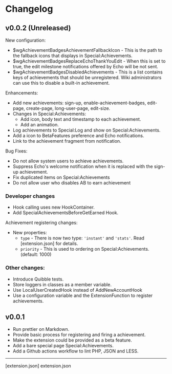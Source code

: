 # Changelog

## v0.0.2 (Unreleased)

New configuration:

- $wgAchievementBadgesAchievementFallbackIcon - This is the path to the fallback icons that displays in Special:Achievements.
- $wgAchievementBadgesReplaceEchoThankYouEdit - When this is set to true, the edit milestone notifications offered by Echo will be not sent.
- $wgAchievementBadgesDisabledAchievements - This is a list contains keys of achievements that should be unregistered. Wiki administrators can use this to disable a built-in achievement.

Enhancements:

- Add new achievements: sign-up, enable-achievement-badges, edit-page, create-page, long-user-page, edit-size.
- Changes in Special:Achievements:
  - Add icon, body text and timestamp to each achievement.
  - Add an animation.
- Log achievements to Special:Log and show on Special:Achievements.
- Add a icon to BetaFeatures preference and Echo notifications.
- Link to the achievement fragment from notification.

Bug Fixes:

- Do not allow system users to achieve achievements.
- Suppress Echo's welcome notification when it is replaced with the sign-up achievement.
- Fix duplicated items on Special:Achievements
- Do not allow user who disables AB to earn achievement

### Developer changes

- Hook calling uses new HookContainer.
- Add SpecialAchievementsBeforeGetEarned Hook.

Achievement registering changes:

- New properties:
  - `type` - There is now two type: `'instant'` and `'stats'`. Read [extension.json] for details.
  - `priority` - This is used to ordering on Special:Achievements. (default: 1000)

### Other changes:

- Introduce Quibble tests.
- Store loggers in classes as a member variable.
- Use LocalUserCreatedHook instead of AddNewAccountHook
- Use a configuration variable and the ExtensionFunction to register achievements.

## v0.0.1

- Run prettier on Markdown.
- Provide basic process for registering and firing a achievement.
- Make the extension could be provided as a beta feature.
- Add a bare special page Special:Achievements.
- Add a Github actions workflow to lint PHP, JSON and LESS.

---

[extension.json] extension.json
